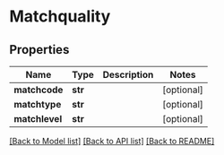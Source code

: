 # Matchquality

## Properties
Name | Type | Description | Notes
------------ | ------------- | ------------- | -------------
**matchcode** | **str** |  | [optional] 
**matchtype** | **str** |  | [optional] 
**matchlevel** | **str** |  | [optional] 

[[Back to Model list]](../README.md#documentation-for-models) [[Back to API list]](../README.md#documentation-for-api-endpoints) [[Back to README]](../README.md)


